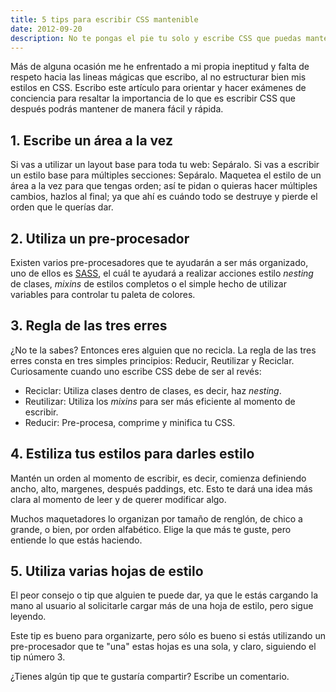 ```yaml
---
title: 5 tips para escribir CSS mantenible
date: 2012-09-20
description: No te pongas el pie tu solo y escribe CSS que puedas mantener en un futuro; consta en organización y disciplina para lograr escribir arte en CSS
---
```


Más de alguna ocasión me he enfrentado a mi propia ineptitud y falta de respeto hacia las lineas mágicas que escribo, al no estructurar bien mis estilos en CSS. Escribo este artículo para orientar y hacer exámenes de conciencia para resaltar la importancia de lo que es escribir CSS que después podrás mantener de manera fácil y rápida.

## 1\. Escribe un área a la vez

Si vas a utilizar un layout base para toda tu web: Sepáralo. Si vas a escribir un estilo base para múltiples secciones: Sepáralo. Maquetea el estilo de un área a la vez para que tengas orden; así te pidan o quieras hacer múltiples cambios, hazlos al final; ya que ahí es cuándo todo se destruye y pierde el orden que le querías dar.

## 2\. Utiliza un pre-procesador

Existen varios pre-procesadores que te ayudarán a ser más organizado, uno de ellos es [SASS](http://sass-lang.com), el cuál te ayudará a realizar acciones estilo _nesting_ de clases, _mixins_ de estilos completos o el simple hecho de utilizar variables para controlar tu paleta de colores.

## 3\. Regla de las tres erres

¿No te la sabes? Entonces eres alguien que no recicla. La regla de las tres erres consta en tres simples principios: Reducir, Reutilizar y Reciclar. Curiosamente cuando uno escribe CSS debe de ser al revés:

- Reciclar: Utiliza clases dentro de clases, es decir, haz _nesting_.
- Reutilizar: Utiliza los _mixins_ para ser más eficiente al momento de escribir.
- Reducir: Pre-procesa, comprime y minifica tu CSS.

## 4\. Estiliza tus estilos para darles estilo

Mantén un orden al momento de escribir, es decir, comienza definiendo ancho, alto, margenes, después paddings, etc. Esto te dará una idea más clara al momento de leer y de querer modificar algo.

Muchos maquetadores lo organizan por tamaño de renglón, de chico a grande, o bien, por orden alfabético. Elige la que más te guste, pero entiende lo que estás haciendo.

## 5\. Utiliza varias hojas de estilo

El peor consejo o tip que alguien te puede dar, ya que le estás cargando la mano al usuario al solicitarle cargar más de una hoja de estilo, pero sigue leyendo.

Este tip es bueno para organizarte, pero sólo es bueno si estás utilizando un pre-procesador que te "una" estas hojas es una sola, y claro, siguiendo el tip número 3.

¿Tienes algún tip que te gustaría compartir? Escribe un comentario.

